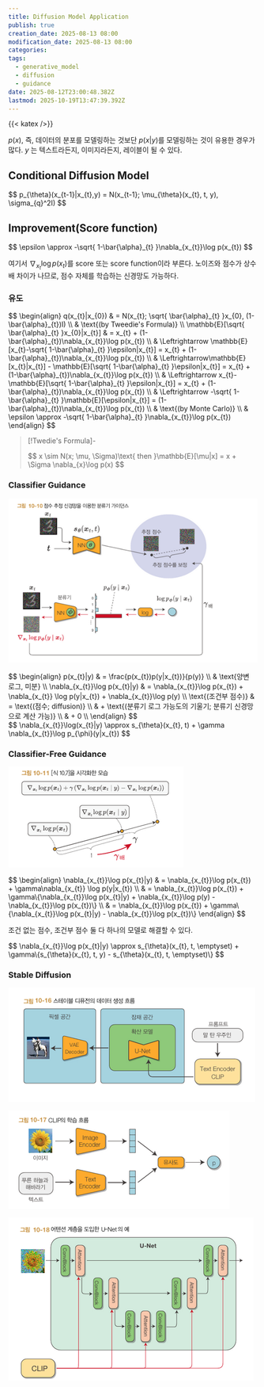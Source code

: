 ```yaml
---
title: Diffusion Model Application
publish: true
creation_date: 2025-08-13 08:00
modification_date: 2025-08-13 08:00
categories:
tags:
  - generative_model
  - diffusion
  - guidance
date: 2025-08-12T23:00:48.382Z
lastmod: 2025-10-19T13:47:39.392Z
---
```

{{< katex />}}

$p(x)$, 즉, 데이터의 분포를 모델링하는 것보단 $p(x|y)$를 모델링하는 것이 유용한 경우가 많다.  $y$ 는 텍스트라든지, 이미지라든지, 레이블이 될 수 있다.

## Conditional Diffusion Model

<div>
$$
p_{\theta}(x_{t-1}|x_{t},y) = N(x_{t-1}; \mu_{\theta}(x_{t}, t, y), \sigma_{q}^2I)
$$
</div>

## Improvement(Score function)

<div>
$$
\epsilon \approx -\sqrt{ 1-\bar{\alpha}_{t} }\nabla_{x_{t}}\log p(x_{t})
$$
</div>

여기서 $\nabla_{x_{t}}\log p(x_{t})$를 score 또는 score function이라 부른다. 노이즈와 점수가 상수배 차이가 나므로, 점수 자체를 학습하는 신경망도 가능하다.

### 유도

<div>
$$
\begin{align}
q(x_{t}|x_{0})  & = N(x_{t}; \sqrt{ \bar{\alpha}_{t}  }x_{0}, (1-\bar{\alpha}_{t})I) \\
 & \text{(by Tweedie's Formula)} \\
\mathbb{E}[\sqrt{ \bar{\alpha}_{t} }x_{0}|x_{t}]  & = x_{t} + (1-\bar{\alpha}_{t})\nabla_{x_{t}}\log p(x_{t}) \\
 & \Leftrightarrow \mathbb{E}[x_{t}-\sqrt{ 1-\bar{\alpha}_{t} }\epsilon|x_{t}]  = x_{t} + (1-\bar{\alpha}_{t})\nabla_{x_{t}}\log p(x_{t}) \\
 & \Leftrightarrow\mathbb{E}[x_{t}|x_{t}] - \mathbb{E}[\sqrt{ 1-\bar{\alpha}_{t} }\epsilon|x_{t}] = x_{t} + (1-\bar{\alpha}_{t})\nabla_{x_{t}}\log p(x_{t}) \\
 & \Leftrightarrow x_{t}- \mathbb{E}[\sqrt{ 1-\bar{\alpha}_{t} }\epsilon|x_{t}] = x_{t} + (1-\bar{\alpha}_{t})\nabla_{x_{t}}\log p(x_{t}) \\
 & \Leftrightarrow -\sqrt{ 1-\bar{\alpha}_{t} }\mathbb{E}[\epsilon|x_{t}] = (1-\bar{\alpha}_{t})\nabla_{x_{t}}\log p(x_{t}) \\
 & \text{(by Monte Carlo)} \\
 & 
\epsilon \approx -\sqrt{ 1-\bar{\alpha}_{t} }\nabla_{x_{t}}\log p(x_{t})
\end{align}
$$
</div>

> \[!Twedie's Formula]-
>
> <div>
> $$
> x \sim N(x; \mu, \Sigma)\text{ then }\mathbb{E}[\mu|x] = x + \Sigma \nabla_{x}\log p(x)
> $$
> </div>

### Classifier Guidance

![attachments/Pasted image 20250813081721.png](/images/cerebro/Artificial%20Intelligence/Neural%20Network/attachments/Pasted%20image%2020250813081721.png)

<div>
$$
\begin{align}
p(x_{t}|y)  & = \frac{p(x_{t})p(y|x_{t})}{p(y)} \\
 & \text{양변 로그, 미분} \\
\nabla_{x_{t}}\log p(x_{t}|y)  & = \nabla_{x_{t}}\log p(x_{t}) + \nabla_{x_{t}} \log p(y|x_{t}) + \nabla_{x_{t}}\log p(y) \\
\text{(조건부 점수)}  & = \text{(점수; diffusion)}  \\
& +  \text{(분류기 로그 가능도의 기울기; 분류기 신경망으로 계산 가능)} \\
 &  + 0 \\ 
\end{align}
$$
</div>

<div>
$$
	\nabla_{x_{t}}\log(x_{t}|y) \approx s_{\theta}(x_{t}, t) + \gamma \nabla_{x_{t}}\log p_{\phi}(y|x_{t}) 
$$
</div>

### Classifier-Free Guidance

![attachments/Pasted image 20250813083227.png](/images/cerebro/Artificial%20Intelligence/Neural%20Network/attachments/Pasted%20image%2020250813083227.png)

<div>
$$
\begin{align}
\nabla_{x_{t}}\log p(x_{t}|y)  & = \nabla_{x_{t}}\log p(x_{t}) + \gamma\nabla_{x_{t}} \log p(y|x_{t}) \\
 & = \nabla_{x_{t}}\log p(x_{t}) + \gamma\{\nabla_{x_{t}}\log p(x_{t}|y) + \nabla_{x_{t}}\log p(y) - \nabla_{x_{t}}\log p(x_{t})\} \\
 & = \nabla_{x_{t}}\log p(x_{t}) + \gamma\{\nabla_{x_{t}}\log p(x_{t}|y) - \nabla_{x_{t}}\log p(x_{t})\}
\end{align}
$$
</div>

조건 없는 점수, 조건부 점수 둘 다 하나의 모델로 해결할 수 있다.

<div>
$$
\nabla_{x_{t}}\log p(x_{t}|y) \approx s_{\theta}(x_{t}, t, \emptyset) + \gamma\{s_{\theta}(x_{t}, t, y) - s_{\theta}(x_{t}, t, \emptyset)\}
$$
</div>

### Stable Diffusion

![attachments/Pasted image 20250813083648.png](/images/cerebro/Artificial%20Intelligence/Neural%20Network/attachments/Pasted%20image%2020250813083648.png)

![attachments/Pasted image 20250813083655.png](/images/cerebro/Artificial%20Intelligence/Neural%20Network/attachments/Pasted%20image%2020250813083655.png)

![attachments/Pasted image 20250813083705.png](/images/cerebro/Artificial%20Intelligence/Neural%20Network/attachments/Pasted%20image%2020250813083705.png)
